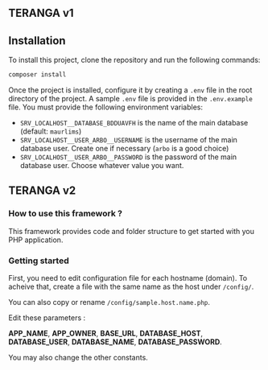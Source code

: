 ## TERANGA v1

## Installation
To install this project, clone the repository and run the following commands:

```bash
composer install
```

Once the project is installed, configure it by creating a `.env` file in the root directory of the project. A sample `.env` file is provided in the `.env.example` file.
You must provide the following environment variables:

- ```SRV_LOCALHOST__DATABASE_BDDUAVFH``` is the name of the main database (default: ```maurlims```)
- ```SRV_LOCALHOST__USER_ARBO__USERNAME``` is the username of the main database user. Create one if necessary (```arbo``` is a good choice)
- ```SRV_LOCALHOST__USER_ARBO__PASSWORD``` is the password of the main database user. Choose whatever value you want.

## TERANGA v2
### How to use this framework ?
This framework provides code and folder structure to get started with you PHP application.

### Getting started
First, you need to edit configuration file for each hostname (domain). To acheive that, create a file with the same name as the host under ``/config/``.

You can also copy or rename `/config/sample.host.name.php`.

Edit these parameters :

**APP_NAME**, **APP_OWNER**, **BASE_URL**, **DATABASE_HOST**, **DATABASE_USER**, **DATABASE_NAME**, **DATABASE_PASSWORD**.

You may also change the other constants.